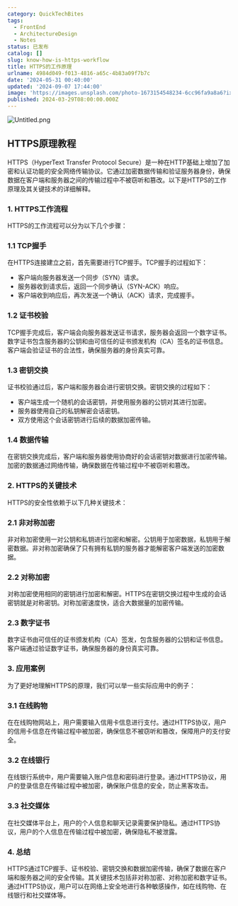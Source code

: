 ```yaml
---
category: QuickTechBites
tags:
  - FrontEnd
  - ArchitectureDesign
  - Notes
status: 已发布
catalog: []
slug: know-how-is-https-workflow
title: HTTPS的工作原理
urlname: 4984d049-f013-4816-a65c-4b83a09f7b7c
date: '2024-05-31 00:40:00'
updated: '2024-09-07 17:44:00'
image: 'https://images.unsplash.com/photo-1673154548234-6cc96fa9a8a6?ixlib=rb-4.0.3&q=85&fm=jpg&crop=entropy&cs=srgb'
published: 2024-03-29T08:00:00.000Z
---
```


![Untitled.png](https://prod-files-secure.s3.us-west-2.amazonaws.com/5d24fe63-e567-4804-86f9-9fdc62e13082/2950c759-0255-4c0a-becc-122aae8c82c0/Untitled.png?X-Amz-Algorithm=AWS4-HMAC-SHA256&X-Amz-Content-Sha256=UNSIGNED-PAYLOAD&X-Amz-Credential=ASIAZI2LB4662FIYANO2%2F20250401%2Fus-west-2%2Fs3%2Faws4_request&X-Amz-Date=20250401T213354Z&X-Amz-Expires=3600&X-Amz-Security-Token=IQoJb3JpZ2luX2VjEF0aCXVzLXdlc3QtMiJGMEQCID7XqSaoAWqW%2BLleEvVLYji%2Ffd2F3ll4O4nBLgRX%2FFM4AiBoBe%2B%2FFT27X7at1VTLPXvX0yhBIbubC6dWkuVvaj5CuCqIBAjG%2F%2F%2F%2F%2F%2F%2F%2F%2F%2F8BEAAaDDYzNzQyMzE4MzgwNSIMVkZ3mu0OQV7HnJT3KtwDucx8kzdW5TXaBkR0KRuEZ7Pyq4FzerE23303RNIvvHilGrPkp%2FmglvW2T58veQRMXf5kSXtL%2FQS5NOJxgGpCffh7cY2IK9BLqSDOzrLGP%2Bpfp4thrBhfCJGcYw9qjPB1BdFiXC4D1PQaM6EHy5ngnuha88t%2BJUgDK8nKPtzaNJlTfP9%2B9ULU24wadLIFgihJHJW3drl%2F3YSyQPwXYXt0I%2Fxtj9bDFglSK%2BjYEooZEVBERenTEMVttskOzNJGruRqw1xFLVozcwyLlihwRTJ%2FY39%2FVzwGSgfHmedsQPdGBgDzK78QgW7b4i7STxkMJZYVlgfMTyiwGYj5z9T%2FLa6xJXCmLeRWppgLjJufHoFQ28wvyqBI3lQIIKKWiT2Sc78y%2FRPXXVYHEKafKWG%2FbxgEvgShvV0DshJ4FV%2B1NEAMlJGN1WXmR2uUthmAnQsamyHoEaTpl98zOfkRQ7eElNF0ecAP%2F2jwsj%2FvXJoePa8bWSf0rnyNVi0IMneQC2D8OVbUcl0G8eScNS7Xmbc5fSh7m2LndlVK%2BzoIe5zRiSbhaTRGps6jutZGdwhJNSiYHLhdlAp2QwO8KZ56RUAapikCkUNMjptDpXdu5afdphjBnbdgMTfoVBhmkKLYjBkw0KexvwY6pgEJLBdtVllYhHCCAQREGpW7t%2Fu5%2FLIVRScEDZO0Bc%2FoOlzqrV%2BN6phMQFk5td25kKdn8C%2BJMcEI148pZPMkRliFrdvBezZZlhERvBTcrJLkieIyKheY%2B%2BWuuLAMaY62bLrEaQG33JJSjK2jvDX95DuoDGGIw8Rmah%2FD%2FPCR3LHrPnDAA8U8Fn5Qjsz5PWVk1E3CfJH%2B3ikjLgg6lobYfOGiinvOiwpT&X-Amz-Signature=4fa7f783684b8630ace9673161551a13e9456a89fdcf4852d172edd12366f510&X-Amz-SignedHeaders=host&x-id=GetObject)


## HTTPS原理教程


HTTPS（HyperText Transfer Protocol Secure）是一种在HTTP基础上增加了加密和认证功能的安全网络传输协议。它通过加密数据传输和验证服务器身份，确保数据在客户端和服务器之间的传输过程中不被窃听和篡改。以下是HTTPS的工作原理及其关键技术的详细解释。


### 1. HTTPS工作流程


HTTPS的工作流程可以分为以下几个步骤：


### 1.1 TCP握手


在HTTPS连接建立之前，首先需要进行TCP握手。TCP握手的过程如下：

- 客户端向服务器发送一个同步（SYN）请求。
- 服务器收到请求后，返回一个同步确认（SYN-ACK）响应。
- 客户端收到响应后，再次发送一个确认（ACK）请求，完成握手。

### 1.2 证书校验


TCP握手完成后，客户端会向服务器发送证书请求，服务器会返回一个数字证书。数字证书包含服务器的公钥和由可信任的证书颁发机构（CA）签名的证书信息。客户端会验证证书的合法性，确保服务器的身份真实可靠。


### 1.3 密钥交换


证书校验通过后，客户端和服务器会进行密钥交换。密钥交换的过程如下：

- 客户端生成一个随机的会话密钥，并使用服务器的公钥对其进行加密。
- 服务器使用自己的私钥解密会话密钥。
- 双方使用这个会话密钥进行后续的数据加密传输。

### 1.4 数据传输


在密钥交换完成后，客户端和服务器使用协商好的会话密钥对数据进行加密传输。加密的数据通过网络传输，确保数据在传输过程中不被窃听和篡改。


### 2. HTTPS的关键技术


HTTPS的安全性依赖于以下几种关键技术：


### 2.1 非对称加密


非对称加密使用一对公钥和私钥进行加密和解密。公钥用于加密数据，私钥用于解密数据。非对称加密确保了只有拥有私钥的服务器才能解密客户端发送的加密数据。


### 2.2 对称加密


对称加密使用相同的密钥进行加密和解密。HTTPS在密钥交换过程中生成的会话密钥就是对称密钥。对称加密速度快，适合大数据量的加密传输。


### 2.3 数字证书


数字证书由可信任的证书颁发机构（CA）签发，包含服务器的公钥和证书信息。客户端通过验证数字证书，确保服务器的身份真实可靠。


### 3. 应用案例


为了更好地理解HTTPS的原理，我们可以举一些实际应用中的例子：


### 3.1 在线购物


在在线购物网站上，用户需要输入信用卡信息进行支付。通过HTTPS协议，用户的信用卡信息在传输过程中被加密，确保信息不被窃听和篡改，保障用户的支付安全。


### 3.2 在线银行


在线银行系统中，用户需要输入账户信息和密码进行登录。通过HTTPS协议，用户的登录信息在传输过程中被加密，确保账户信息的安全，防止黑客攻击。


### 3.3 社交媒体


在社交媒体平台上，用户的个人信息和聊天记录需要保护隐私。通过HTTPS协议，用户的个人信息在传输过程中被加密，确保隐私不被泄露。


### 4. 总结


HTTPS通过TCP握手、证书校验、密钥交换和数据加密传输，确保了数据在客户端和服务器之间的安全传输。其关键技术包括非对称加密、对称加密和数字证书。通过HTTPS协议，用户可以在网络上安全地进行各种敏感操作，如在线购物、在线银行和社交媒体等。

